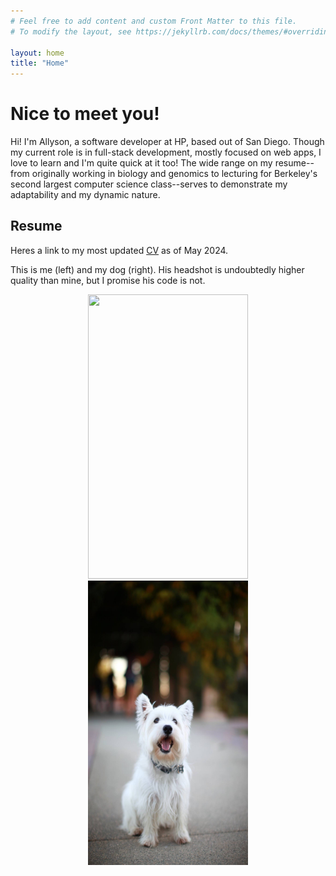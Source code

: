 ```yaml
---
# Feel free to add content and custom Front Matter to this file.
# To modify the layout, see https://jekyllrb.com/docs/themes/#overriding-theme-defaults

layout: home
title: "Home"
---
```


# Nice to meet you!

Hi! I'm Allyson, a software developer at HP, based out of San Diego. Though my current role is in full-stack development, mostly focused on web apps, I love to learn and I'm quite quick at it too! The wide range on my resume--from originally working in biology and genomics to lecturing for Berkeley's second largest computer science class--serves to demonstrate my adaptability and my dynamic nature.

## Resume
Heres a link to my most updated [CV](allyson_park_CV_5.24.24.pdf) as of May 2024.

This is me (left) and my dog (right). His headshot is undoubtedly higher quality than mine, but I promise his code is not.

<p align="center">
  <img src="images/grad_photo.jpg" width="256" height="455">
  <img src="images/sox.JPG" width="256" height="455">
</p>
